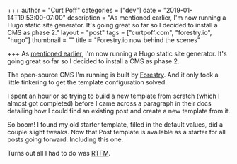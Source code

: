 +++
author = "Curt Poff"
categories = ["dev"]
date = "2019-01-14T19:53:00-07:00"
description = "As mentioned earlier, I'm now running a Hugo static site generator. It's going great so far so I decided to install a CMS as phase 2."
layout = "post"
tags = ["curtpoff.com", "forestry.io", "hugo"]
thumbnail = ""
title = "Forestry.io now behind the scenes"

+++
As [mentioned earlier](/posts/new-hugo-site/ "Hugo now running this site"), I'm now running a Hugo static site generator. It's going great so far so I decided to install a CMS as phase 2.

<!--more-->

The open-source CMS I'm running is built by [Forestry](https://forestry.io "Forestry.io"). And it only took a little tinkering to get the template configuration solved.

I spent an hour or so trying to build a new template from scratch (which I almost got completed) before I came across a paragraph in their docs detailing how I could find an existing post and create a new template from it. 

So boom! I found my old starter template, filled in the default values, did a couple slight tweaks. Now that Post template is available as a starter for all posts going forward. Including this one. 

Turns out all I had to do was [RTFM](https://forestry.io/docs/quickstart/configure-cms/).
